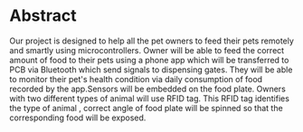 # Abstract

Our project is designed to help all the pet owners to feed their pets remotely and smartly using microcontrollers. 
Owner will be able to feed the correct amount of food to their pets using a phone app which will be transferred to PCB via Bluetooth which send signals to dispensing gates. 
They will be able to monitor their pet's health condition via daily consumption of food recorded by the app.Sensors will be embedded on the food plate.
Owners with two different types of animal will use RFID tag. 
This RFID tag identifies the type of animal , correct angle of food plate will be spinned so that the corresponding food will be exposed.


